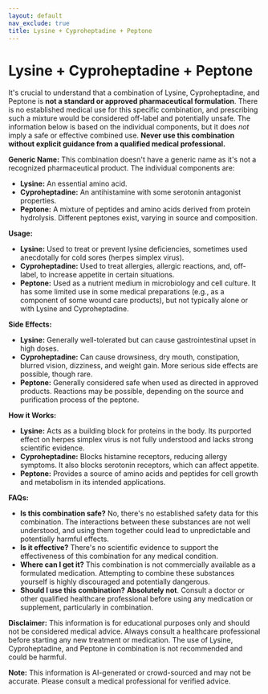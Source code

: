 ```yaml
---
layout: default
nav_exclude: true
title: Lysine + Cyproheptadine + Peptone
---
```


# Lysine + Cyproheptadine + Peptone

It's crucial to understand that a combination of Lysine, Cyproheptadine, and Peptone is **not a standard or approved pharmaceutical formulation**.  There is no established medical use for this specific combination, and prescribing such a mixture would be considered off-label and potentially unsafe.  The information below is based on the individual components, but it does *not* imply a safe or effective combined use.  **Never use this combination without explicit guidance from a qualified medical professional.**

**Generic Name:**  This combination doesn't have a generic name as it's not a recognized pharmaceutical product. The individual components are:

* **Lysine:** An essential amino acid.
* **Cyproheptadine:** An antihistamine with some serotonin antagonist properties.
* **Peptone:** A mixture of peptides and amino acids derived from protein hydrolysis.  Different peptones exist, varying in source and composition.


**Usage:**

* **Lysine:**  Used to treat or prevent lysine deficiencies, sometimes used anecdotally for cold sores (herpes simplex virus).
* **Cyproheptadine:**  Used to treat allergies, allergic reactions, and, off-label, to increase appetite in certain situations.
* **Peptone:** Used as a nutrient medium in microbiology and cell culture.  It has some limited use in some medical preparations (e.g., as a component of some wound care products), but not typically alone or with Lysine and Cyproheptadine.


**Side Effects:**

* **Lysine:** Generally well-tolerated but can cause gastrointestinal upset in high doses.
* **Cyproheptadine:** Can cause drowsiness, dry mouth, constipation, blurred vision, dizziness, and weight gain.  More serious side effects are possible, though rare.
* **Peptone:**  Generally considered safe when used as directed in approved products.  Reactions may be possible, depending on the source and purification process of the peptone.


**How it Works:**

* **Lysine:**  Acts as a building block for proteins in the body. Its purported effect on herpes simplex virus is not fully understood and lacks strong scientific evidence.
* **Cyproheptadine:** Blocks histamine receptors, reducing allergy symptoms. It also blocks serotonin receptors, which can affect appetite.
* **Peptone:** Provides a source of amino acids and peptides for cell growth and metabolism in its intended applications.


**FAQs:**

* **Is this combination safe?**  No, there's no established safety data for this combination.  The interactions between these substances are not well understood, and using them together could lead to unpredictable and potentially harmful effects.
* **Is it effective?** There's no scientific evidence to support the effectiveness of this combination for any medical condition.
* **Where can I get it?** This combination is not commercially available as a formulated medication. Attempting to combine these substances yourself is highly discouraged and potentially dangerous.
* **Should I use this combination?**  **Absolutely not**.  Consult a doctor or other qualified healthcare professional before using any medication or supplement, particularly in combination.


**Disclaimer:** This information is for educational purposes only and should not be considered medical advice.  Always consult a healthcare professional before starting any new treatment or medication.  The use of Lysine, Cyproheptadine, and Peptone in combination is not recommended and could be harmful.


**Note:** This information is AI-generated or crowd-sourced and may not be accurate. Please consult a medical professional for verified advice.